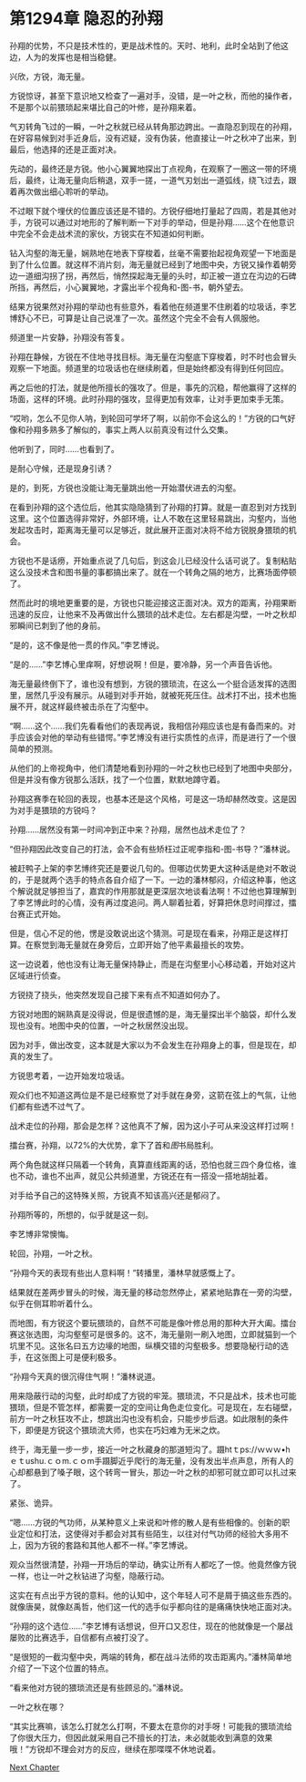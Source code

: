 # 第1294章 隐忍的孙翔

孙翔的优势，不只是技术性的，更是战术性的。天时、地利，此时全站到了他这边，人为的发挥也是相当稳健。

兴欣，方锐，海无量。

方锐惊讶，甚至下意识地又检查了一遍对手，没错，是一叶之秋，而他的操作者，不是那个以前猥琐起来堪比自己的叶修，是孙翔来着。

气刃转角飞过的一瞬，一叶之秋就已经从转角那边跨出。一直隐忍到现在的孙翔，在好容易候到对手近身后，没有迟疑，没有伪装，他直接让一叶之秋冲了出来，到最后，他选择的还是正面对决。

先动的，最终还是方锐。他小心翼翼地探出丁点视角，在观察了一圈这一带的环境后，最终，让海无量向后稍退，双手一搓，一道气刃划出一道弧线，绕飞过去，跟着再次做出细心聆听的举动。

不过眼下就个埋伏的位置应该还是不错的。方锐仔细地打量起了四周，若是其他对手，方锐可以通过对地形的了解判断一下对手的举动，但是孙翔……这个在他意识中完全不会走战术流的家伙，方锐实在不知道如何判断。

钻入沟壑的海无量，娴熟地在地表下穿梭着，丝毫不需要抬起视角观望一下地面是到了什么位置。就这样不消片刻，海无量就已经到了地图中央，方锐又操作着朝旁边一道细沟拐了拐，再然后，悄然探起海无量的头时，却正被一道立在沟边的石碑所挡，再然后，小心翼翼地，才露出半个视角和-图-书，朝外望去。

结果方锐果然对孙翔的举动也有些意外，看着他在频道里不住刷着的垃圾话，李艺博舒心不已，可算是让自己说准了一次。虽然这个完全不会有人佩服他。

频道里一片安静，孙翔没有答复。

孙翔在静候，方锐在不住地寻找目标。海无量在沟壑底下穿梭着，时不时也会冒头观察一下地面。频道里的垃圾话也在继续刷着，但是始终都没有得到任何回应。

再之后他的打法，就是他所擅长的强攻了。但是，事先的沉稳，帮他赢得了这样的场面，这样的环境。此时孙翔的强攻，显得更加有效率，让对手更加束手无策。

“哎哟，怎么不见你人呐，到轮回可学坏了啊，以前你不会这么的！”方锐的口气好像和孙翔多熟多了解似的，事实上两人以前真没有过什么交集。

他听到了，同时……也看到了。

是耐心守候，还是现身引诱？

是的，到死，方锐也没能让海无量跳出他一开始潜伏进去的沟壑。

在看到孙翔的这个选位后，他其实隐隐猜到了孙翔的打算。就是一直忍到对方找到这里。这个位置选得非常好，外部环境，让人不敢在这里轻易跳出，沟壑内，当他发起攻击时，距离海无量可以足够近，就此展开正面对决将不给方锐脱身猥琐的机会。

方锐也不是话痨，开始重点说了几句后，到这会儿已经没什么话可说了。复制粘贴这么没技术含和图书量的事都搞出来了。就在一个转角之隔的地方，比赛场面停顿了。

然而此时的境地更重要的是，方锐也只能迎接这正面对决。双方的距离，孙翔果断迅速的反应，让他来不及再做出什么猥琐的战术走位。左右都是沟壁，一叶之秋却邪瞬间已刺到了他的身前。

“是的，这不像是他一贯的作风。”李艺博说。

“是的……”李艺博心里痒啊，好想说啊！但是，要冷静，另一个声音告诉他。

海无量最终倒下了，谁也没有想到，方锐的猥琐流，在这么一个挺合适发挥的选图里，居然几乎没有展示。从碰到对手开始，就被死死压住。战术打不出，技术也施展不开，就这样最终被击杀在了沟壑中。

“啊……这个……我们先看看他们的表现再说，我相信孙翔应该也是有备而来的。对手应该会对他的举动有些错愕。”李艺博没有进行实质性的点评，而是进行了一个很简单的预测。

从他们的上帝视角中，他们清楚地看到孙翔的一叶之秋也已经到了地图中央部分，但是并没有像方锐那么活跃，找了一个位置，默默地蹲守着。

孙翔这赛季在轮回的表现，也基本还是这个风格，可是这一场却赫然改变。这是因为对手是猥琐的方锐吗？

孙翔……居然没有第一时间冲到正中来？孙翔，居然也战术走位了？

“但孙翔因此改变自己的打法，会不会有些矫枉过正呢李指和-图-书导？”潘林说。

被赶鸭子上架的李艺博终究还是要说几句的。但哪边优势更大这种话是绝对不敢说的，于是就两个选手的特点各自介绍了一下。一边的潘林郁闷，介绍这种事，他这个解说就足够担当了，嘉宾的作用那就是更深层次地谈看法啊！不过他也算理解到了李艺博此时的心情，没有再过度追问。两人聊着扯着，好算把休息时间撑过，擂台赛正式开始。

但是，信心不足的他，愣是没敢说出这个猜测。可是现在看来，孙翔正是这样打算。在察觉到海无量就在身旁后，立即开始了他平素最擅长的攻势。

这一边说着，他也没有让海无量保持静止，而是在沟壑里小心移动着，开始对这片区域进行侦查。

方锐挠了挠头，他突然发现自己接下来有点不知道如何办了。

方锐对地图的娴熟真是没得说，但是很遗憾的是，海无量探出半个脑袋，却什么发现也没有。地图中央的位置，一叶之秋居然没出现。

因为对手，做出改变，这本就是大家以为不会发生在孙翔身上的事，但是现在，却真的发生了。

方锐思考着，一边开始发垃圾话。

观众们也不知道这两位是不是已经察觉了对手就在身旁，这箭在弦上的气氛，让他们都有些透不过气了。

战术走位的孙翔，那会是怎样？这他真不了解，因为这小子可从来没这样打过啊！

擂台赛，孙翔，以72%的大优势，拿下了首和*图*书局胜利。

两个角色就这样只隔着一个转角，真算直线距离的话，恐怕也就三四个身位格，谁也不动，谁也不出声，就见公共频道里，方锐还在有一搭没一搭地胡扯着。

对手给予自己的这特殊关照，方锐真不知该高兴还是郁闷了。

孙翔所等的，所想的，似乎就是这一刻。

李艺博非常懊悔。

轮回，孙翔，一叶之秋。

“孙翔今天的表现有些出人意料啊！”转播里，潘林早就感慨上了。

结果就在差两步冒头的时候，海无量的移动忽然停止，紧紧地贴靠在一旁的沟壁，似乎在侧耳聆听着什么。

而地图，有方锐这个要玩猥琐的，自然不可能是像叶修总用的那种大开大阖。擂台赛这张选图，沟沟壑壑可是很多的。这不，海无量刚一刷入地图，立即就猫到一个坑里不见。这张名曰五方边壕的地图，纵横交错的沟壑极多。想要隐秘行动的选手，在这张图上可是便利极多。

“孙翔今天真的很沉得住气啊！”潘林说道。

用来隐蔽行动的沟壑，此时却成了方锐的牢笼。猥琐流，不只是战术，技术也可能猥琐，但是不管怎样，都需要一定的空间让角色走位变化。可是现在，左右碰壁，前方一叶之秋狂攻不止，想跳出沟也没有机会，只能步步后退。如此限制的条件下，即便是方锐这个猥琐流大师，也实在巧妇难为无米之炊。

终于，海无量一步一步，接近一叶之秋藏身的那道短沟了。蹑htｔps://ｗｗｗ•hｅｔushu.ｃｏm.ｃｏm手蹑脚近乎爬行的海无量，没有发出半点声息，所有人的心却都悬到了嗓子眼，这个转弯一冒头，那边一叶之秋的却邪可就立即可以扎过来了。

紧张、诡异。

“嗯……方锐的气功师，从某种意义上来说和叶修的散人是有些相像的。创新的职业定位和打法，这使得对手都会对其有些陌生，以往对付气功师的经验大多用不上，因为方锐的套路和其他人都不一样。”李艺博说。

观众当然很清楚，孙翔一开场后的举动，确实让所有人都吃了一惊。他竟然像方锐一样，也让一叶之秋钻进了沟壑，隐蔽行动。

这实在有点出乎方锐的意料。他的认知中，这个年轻人可不是屑于搞这些东西的。就像唐昊，就像赵禹哲，他们这一代的选手似乎都向往的是痛痛快快地正面对决。

“孙翔的这个选位……”李艺博有话想说，但开口又忍住，现在的他就像是一个屡战屡败的比赛选手，自信都有点被打没了。

“是很短的一截沟壑中央，两端的转角，都在战斗法师的攻击距离内。”潘林简单地介绍了一下这个位置的特点。

“看来他对方锐的猥琐流还是有些顾忌的。”潘林说。

一叶之秋在哪？

“其实比赛嘛，该怎么打就怎么打啊，不要太在意你的对手呀！可能我的猥琐流给了你很大压力，但因此就采用自己不擅长的打法，未必就能收到满意的效果哦！”方锐却不理会对方的反应，继续在那喋喋不休地说着。



[Next Chapter](%E7%AC%AC1295%E7%AB%A0.md)